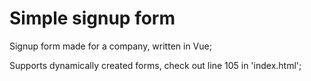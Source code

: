 # Simple signup form

Signup form made for a company, written in Vue;

Supports dynamically created forms, check out line 105 in 'index.html';
